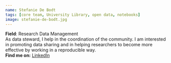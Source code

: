 ```yaml
---
name: Stefanie De Bodt
tags: [core team, University Library, open data, notebooks]
image: stefanie-de-bodt.jpg
---
```


**Field**: Research Data Management  
As data steward, I help in the coordination of the community. I am interested in promoting data sharing and in helping researchers to become more effective by working in a reproducible way.  
**Find me on:** [LinkedIn](https://www.linkedin.com/in/stefanie-de-bodt-bba9ab2/)

